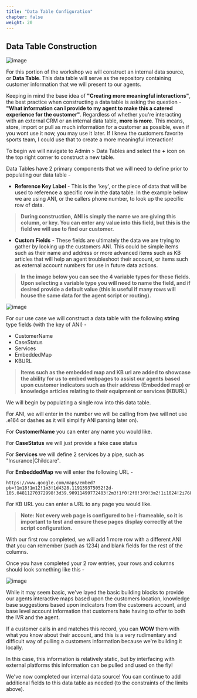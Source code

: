 ```yaml
---
title: "Data Table Configuration"
chapter: false
weight: 20
---
```


## Data Table Construction
![image](/images/DTlimits.PNG)

For this portion of the workshop we will construct an internal data source, or **Data Table**. This data table will serve as the repository containing customer information that we will present to our agents. 

Keeping in mind the base idea of **"Creating more meaningful interactions"**,
the best practice when constructing a data table is asking the question -  **"What information can I provide to my agent to make this a catered experience for the customer"**. Regardless of whether you're interacting with an external CRM or an internal data table, **more is more**. This means, store, import or pull as much information for a customer as possible, even if you wont use it now, you may use it later. If I knew the customers favorite sports team, I could use that to create a more meaningful interaction! 

To begin we will navigate to Admin > Data Tables and select the **+** icon on the top right corner to construct a new table.

Data Tables have 2 primary components that we will need to define prior to populating our data table -

  * **Reference Key Label** - This is the 'key', or the piece of data that will be used to reference a specific row in the data table. In the example below we are using ANI, or the callers phone number, to look up the specific row of data.
  > **During construction, ANI is simply the name we are giving this column, or key. You can enter any value into this field, but this is the field we will use to find our customer.**

  * **Custom Fields** - These fields are ultimately the data we are trying to gather by looking up the customers ANI. This could be simple items such as their name and address or more advanced items such as KB articles that will help an agent troubleshoot their account, or items such as external account numbers for use in future data actions. 
> **In the image below you can see the 4 variable types for these fields. Upon selecting a variable type you will need to name the field, and if desired provide a default value (this is useful if many rows will house the same data for the agent script or routing).**

![image](/images/datatableconstruction.PNG)

For our use case we will construct a data table with the following **string** type fields (with the key of ANI) -
  * CustomerName
  * CaseStatus
  * Services
  * EmbeddedMap
  * KBURL

>**Items such as the embedded map and KB url are added to showcase the ability for us to embed webpages to assist our agents based upon customer indicators such as their address (Embedded map) or knowledge articles relating to their equipment or services (KBURL)**

We will begin by populating a single row into this data table. 

For ANI, we will enter in the number we will be calling from (we will not use .e164 or dashes as it will simplify ANI parsing later on). 

For **CustomerName** you can enter any name you would like.

For **CaseStatus** we will just provide a fake case status

For **Services** we will define 2 services by a pipe, such as "Insurance|Childcare".

For **EmbeddedMap** we will enter the following URL -
```
https://www.google.com/maps/embed?pb=!1m18!1m12!1m3!1d4328.119139375052!2d-105.04811270372998!3d39.90911499772483!2m3!1f0!2f0!3f0!3m2!1i1024!2i768!4f13.1!3m3!1m2!1s0x876b8bb21a22f617%3A0xa3877b5da434ea5f!2sOrchard%20Park!5e0!3m2!1sen!2sus!4v1659042755728!5m2!1sen!2sus
```
For KB URL you can enter a URL to any page you would like.
> **Note: Not every web page is configured to be i-frameable, so it is important to test and ensure these pages display correctly at the script configuration.**

With our first row completed, we will add 1 more row with a different ANI that you can remember (such as 1234) and blank fields for the rest of the columns. 

Once you have completed your 2 row entries, your rows and columns should look something like this -

![image](/images/DTrowcomplete.PNG)

While it may seem basic, we've layed the basic building blocks to provide our agents interactive maps based upon the customers location, knowledge base suggestions based upon indicators from the customers account, and base level account information that customers hate having to offer to both the IVR and the agent.

If a customer calls in and matches this record, you can **WOW** them with what you know about their account, and this is a very rudimentary and difficult way of pulling a customers information because we're building it locally.

 In this case, this information is relatively static, but by interfacing with external platforms this information can be pulled and used on the fly!

We've now completed our internal data source! You can continue to add additional fields to this data table as needed (to the constraints of the limits above).